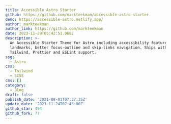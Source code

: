 ```yaml
---
title: Accessible Astro Starter
github: https://github.com/markteekman/accessible-astro-starter
demo: https://accessible-astro.netlify.app/
author: markteekman
author_link: https://github.com/markteekman
date: 2023-11-29T05:42:51.068Z
description: >-
  An Accessible Starter Theme for Astro including accessibility features such as
  landmarks, better focus-outline and skip-links navigation. Ships with
  Tailwind, Prettier and ESLint support.
ssg:
  - Astro
css:
  - Tailwind
  - SCSS
cms: []
category:
  - Blog
draft: false
publish_date: '2021-08-01T07:37:35Z'
update_date: '2023-11-24T07:43:00Z'
github_star: 494
github_fork: 77
---
```

